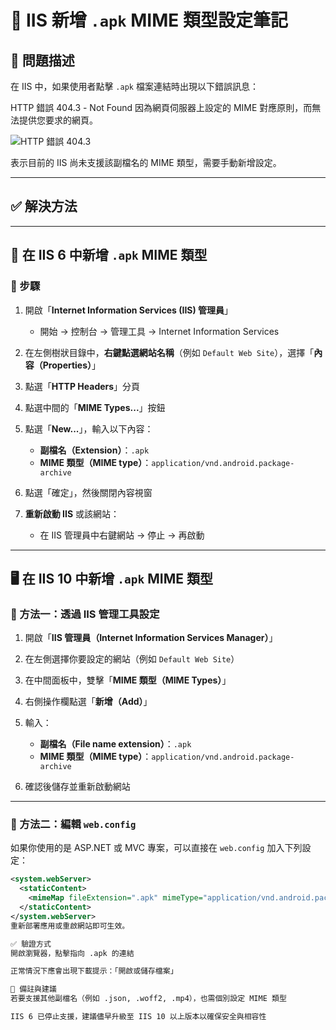 # 📘 IIS 新增 `.apk` MIME 類型設定筆記

## 🧩 問題描述

在 IIS 中，如果使用者點擊 `.apk` 檔案連結時出現以下錯誤訊息：

HTTP 錯誤 404.3 - Not Found
因為網頁伺服器上設定的 MIME 對應原則，而無法提供您要求的網頁。

![HTTP 錯誤 404.3](https://i.ibb.co/NntWZHr7/2025-06-04-161551.jpg)

表示目前的 IIS 尚未支援該副檔名的 MIME 類型，需要手動新增設定。

---

## ✅ 解決方法

---

## 🔧 在 IIS 6 中新增 `.apk` MIME 類型

### 📍 步驟

1. 開啟「**Internet Information Services (IIS) 管理員**」
   - 開始 → 控制台 → 管理工具 → Internet Information Services

2. 在左側樹狀目錄中，**右鍵點選網站名稱**（例如 `Default Web Site`），選擇「**內容（Properties）**」

3. 點選「**HTTP Headers**」分頁

4. 點選中間的「**MIME Types...**」按鈕

5. 點選「**New...**」，輸入以下內容：
   - **副檔名（Extension）**：`.apk`
   - **MIME 類型（MIME type）**：`application/vnd.android.package-archive`

6. 點選「確定」，然後關閉內容視窗

7. **重新啟動 IIS** 或該網站：
   - 在 IIS 管理員中右鍵網站 → 停止 → 再啟動

---

## 🖥 在 IIS 10 中新增 `.apk` MIME 類型

### 📍 方法一：透過 IIS 管理工具設定

1. 開啟「**IIS 管理員（Internet Information Services Manager）**」

2. 在左側選擇你要設定的網站（例如 `Default Web Site`）

3. 在中間面板中，雙擊「**MIME 類型（MIME Types）**」

4. 右側操作欄點選「**新增（Add）**」

5. 輸入：
   - **副檔名（File name extension）**：`.apk`
   - **MIME 類型（MIME type）**：`application/vnd.android.package-archive`

6. 確認後儲存並重新啟動網站

---

### 📍 方法二：編輯 `web.config`

如果你使用的是 ASP.NET 或 MVC 專案，可以直接在 `web.config` 加入下列設定：

```xml
<system.webServer>
  <staticContent>
    <mimeMap fileExtension=".apk" mimeType="application/vnd.android.package-archive" />
  </staticContent>
</system.webServer>
重新部署應用或重啟網站即可生效。

✅ 驗證方式
開啟瀏覽器，點擊指向 .apk 的連結

正常情況下應會出現下載提示：「開啟或儲存檔案」

🧠 備註與建議
若要支援其他副檔名（例如 .json, .woff2, .mp4），也需個別設定 MIME 類型

IIS 6 已停止支援，建議儘早升級至 IIS 10 以上版本以確保安全與相容性
